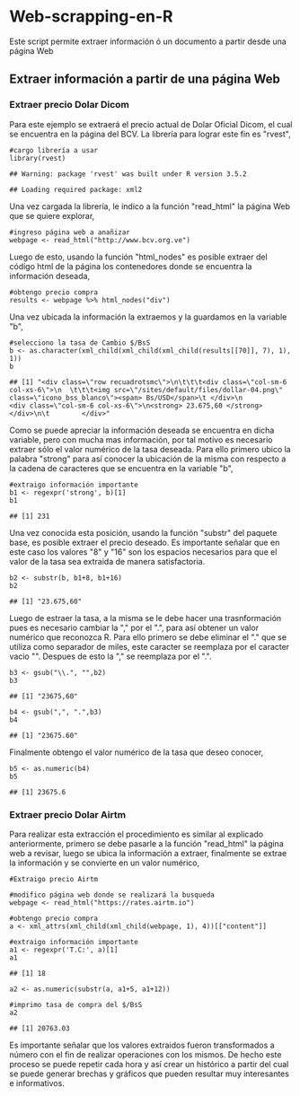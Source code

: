 # Web-scrapping-en-R

Este script permite extraer información ó un documento a partir desde una página Web

Extraer información a partir de una página Web
----------------------------------------------

### Extraer precio Dolar Dicom

Para este ejemplo se extraerá el precio actual de Dolar Oficial Dicom,
el cual se encuentra en la página del BCV. La librería para lograr este
fin es "rvest",

    #cargo librería a usar
    library(rvest)

    ## Warning: package 'rvest' was built under R version 3.5.2

    ## Loading required package: xml2

Una vez cargada la librería, le indico a la función "read\_html" la
página Web que se quiere explorar,

    #ingreso página web a anañizar
    webpage <- read_html("http://www.bcv.org.ve")

Luego de esto, usando la función "html\_nodes" es posible extraer del
código html de la página los contenedores donde se encuentra la
información deseada,

    #obtengo precio compra 
    results <- webpage %>% html_nodes("div")

Una vez ubicada la información la extraemos y la guardamos en la
variable "b",

    #selecciono la tasa de Cambio $/BsS
    b <- as.character(xml_child(xml_child(xml_child(results[[70]], 7), 1), 1))
    b

    ## [1] "<div class=\"row recuadrotsmc\">\n\t\t\t<div class=\"col-sm-6 col-xs-6\">\n  \t\t\t<img src=\"/sites/default/files/dollar-04.png\" class=\"icono_bss_blanco\"><span> Bs/USD</span>\t </div>\n                          <div class=\"col-sm-6 col-xs-6\">\n<strong> 23.675,60 </strong> </div>\n\t        </div>"

Como se puede apreciar la información deseada se encuentra en dicha
variable, pero con mucha mas información, por tal motivo es necesario
extraer sólo el valor numérico de la tasa deseada. Para ello primero
ubico la palabra "strong" para así conocer la ubicación de la misma con
respecto a la cadena de caracteres que se encuentra en la variable "b",

    #extraigo información importante
    b1 <- regexpr('strong', b)[1]
    b1

    ## [1] 231

Una vez conocida esta posición, usando la función "substr" del paquete
base, es posible extraer el precio deseado. Es importante señalar que en
este caso los valores "8" y "16" son los espacios necesarios para que el
valor de la tasa sea extraida de manera satisfactoria.

    b2 <- substr(b, b1+8, b1+16)
    b2

    ## [1] "23.675,60"

Luego de estraer la tasa, a la misma se le debe hacer una trasnformación
pues es necesario cambiar la "," por el ".", para así obtener un valor
numérico que reconozca R. Para ello primero se debe eliminar el "." que
se utiliza como separador de miles, este caracter se reemplaza por el
caracter vacio "". Despues de esto la "," se reemplaza por el ".".

    b3 <- gsub("\\.", "",b2)
    b3

    ## [1] "23675,60"

    b4 <- gsub(",", ".",b3)
    b4

    ## [1] "23675.60"

Finalmente obtengo el valor numérico de la tasa que deseo conocer,

    b5 <- as.numeric(b4)
    b5

    ## [1] 23675.6

### Extraer precio Dolar Airtm

Para realizar esta extracción el procedimiento es similar al explicado
anteriormente, primero se debe pasarle a la función "read\_html" la
página web a revisar, luego se ubica la información a extraer,
finalmente se extrae la información y se convierte en un valor numérico,

    #Extraigo precio Airtm

    #modifico página web donde se realizará la busqueda
    webpage <- read_html("https://rates.airtm.io")

    #obtengo precio compra 
    a <- xml_attrs(xml_child(xml_child(webpage, 1), 4))[["content"]]

    #extraigo información importante
    a1 <- regexpr('T.C:', a)[1]
    a1

    ## [1] 18

    a2 <- as.numeric(substr(a, a1+5, a1+12))

    #imprimo tasa de compra del $/BsS
    a2

    ## [1] 20763.03

Es importante señalar que los valores extraidos fueron transformados a
número con el fin de realizar operaciones con los mismos. De hecho este
proceso se puede repetir cada hora y así crear un histórico a partir del
cual se puede generar brechas y gráficos que pueden resultar muy
interesantes e informativos.



